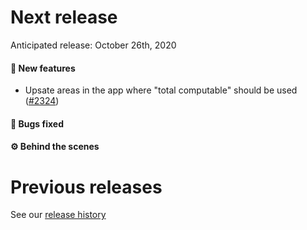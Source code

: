 # Next release

Anticipated release: October 26th, 2020

#### 🚀 New features

- Upsate areas in the app where "total computable" should be used ([#2324])

#### 🐛 Bugs fixed

#### ⚙️ Behind the scenes

# Previous releases

See our [release history](https://github.com/CMSgov/eAPD/releases)

[#2324]: https://github.com/CMSgov/eAPD/issues/2324

